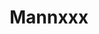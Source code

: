 ---
title: Mannxxx
github: https://github.com/Mannxxx
mode: dark
transition: 1s
score: 77.0
archetype:
- Badges | Tags | Icons
---